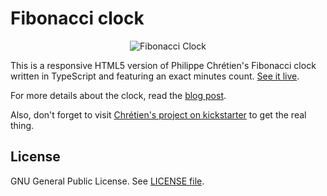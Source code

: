 # Fibonacci clock

<p align="center">
  <img src="https://dl.dropboxusercontent.com/u/737234/fibonacci-clock/fibonacci-clock.gif" alt="Fibonacci Clock"/>
</p>

This is a responsive HTML5 version of Philippe Chrétien's Fibonacci clock written in TypeScript and featuring an exact minutes count. [See it live](http://tts.eng.br/fibonacci-clock).

For more details about the clock, read the [blog post](http://tts.eng.br/the-fibonacci-clock/).

Also, don't forget to visit [Chrétien's project on kickstarter](https://www.kickstarter.com/projects/basbrun/fibonacci-clock-an-open-source-clock-for-nerds-wit?ref=category_newest) to get the real thing.

## License

GNU General Public License. See [LICENSE file](https://github.com/thiagotts/fibonacci-clock/blob/master/LICENSE).

